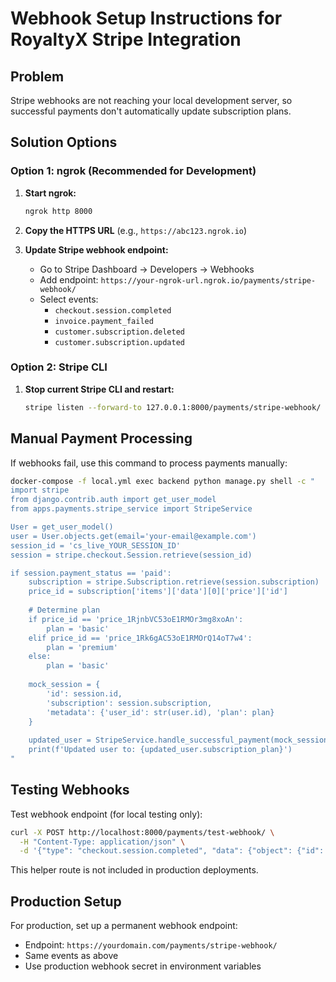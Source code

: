 # Webhook Setup Instructions for RoyaltyX Stripe Integration

## Problem
Stripe webhooks are not reaching your local development server, so successful payments don't automatically update subscription plans.

## Solution Options

### Option 1: ngrok (Recommended for Development)

1. **Start ngrok:**
   ```bash
   ngrok http 8000
   ```

2. **Copy the HTTPS URL** (e.g., `https://abc123.ngrok.io`)

3. **Update Stripe webhook endpoint:**
   - Go to Stripe Dashboard → Developers → Webhooks
   - Add endpoint: `https://your-ngrok-url.ngrok.io/payments/stripe-webhook/`
   - Select events:
     - `checkout.session.completed`
     - `invoice.payment_failed`
     - `customer.subscription.deleted`
     - `customer.subscription.updated`

### Option 2: Stripe CLI

1. **Stop current Stripe CLI and restart:**
   ```bash
   stripe listen --forward-to 127.0.0.1:8000/payments/stripe-webhook/
   ```

## Manual Payment Processing

If webhooks fail, use this command to process payments manually:

```bash
docker-compose -f local.yml exec backend python manage.py shell -c "
import stripe
from django.contrib.auth import get_user_model
from apps.payments.stripe_service import StripeService

User = get_user_model()
user = User.objects.get(email='your-email@example.com')
session_id = 'cs_live_YOUR_SESSION_ID'
session = stripe.checkout.Session.retrieve(session_id)

if session.payment_status == 'paid':
    subscription = stripe.Subscription.retrieve(session.subscription)
    price_id = subscription['items']['data'][0]['price']['id']
    
    # Determine plan
    if price_id == 'price_1RjnbVC53oE1RMOr3mg8xoAn':
        plan = 'basic'
    elif price_id == 'price_1Rk6gAC53oE1RMOrQ14oT7w4':
        plan = 'premium'
    else:
        plan = 'basic'
    
    mock_session = {
        'id': session.id,
        'subscription': session.subscription,
        'metadata': {'user_id': str(user.id), 'plan': plan}
    }
    
    updated_user = StripeService.handle_successful_payment(mock_session)
    print(f'Updated user to: {updated_user.subscription_plan}')
"
```

## Testing Webhooks

Test webhook endpoint (for local testing only):
```bash
curl -X POST http://localhost:8000/payments/test-webhook/ \
  -H "Content-Type: application/json" \
  -d '{"type": "checkout.session.completed", "data": {"object": {"id": "test"}}}'
```
This helper route is not included in production deployments.

## Production Setup

For production, set up a permanent webhook endpoint:
- Endpoint: `https://yourdomain.com/payments/stripe-webhook/`
- Same events as above
- Use production webhook secret in environment variables
